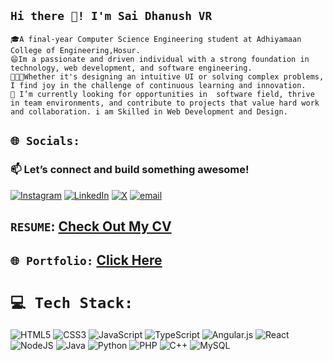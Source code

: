 ## `Hi there 👋! I'm Sai Dhanush VR`
`🎓A final-year Computer Science Engineering student at Adhiyamaan College of Engineering,Hosur.`<br>
`😄Im a passionate and driven individual with a strong foundation in technology, web development, and software engineering.`<br>
`👨🏽‍💻Whether it's designing an intuitive UI or solving complex problems, I find joy in the challenge of continuous learning and innovation.`<br>
`🌱 I’m currently looking for opportunities in  software field, thrive in team environments, and contribute to projects that value hard work and collaboration. i am Skilled in Web Development and Design.`<br>


## `🌐 Socials:`
### 📫 Let’s connect and build something awesome!<br>
[![Instagram](https://img.shields.io/badge/Instagram-%23E4405F.svg?logo=Instagram&logoColor=white)](https://www.instagram.com/_.dhanushx/) [![LinkedIn](https://img.shields.io/badge/LinkedIn-%230077B5.svg?logo=linkedin&logoColor=white)](https://www.linkedin.com/in/sai-dhanush-vr/)
[![X](https://img.shields.io/badge/X-black.svg?logo=X&logoColor=white)](https://x.com/dhanush_x27) 
[![email](https://img.shields.io/badge/Email-D14836?logo=gmail&logoColor=white)](mailto:saidhanushvr@gmail.com)

## `RESUME`: [Check Out My CV](https://sai-dhanush-vr-resume.tiiny.site)

## `🌐 Portfolio:` [Click Here](https://saidhanush-portfolio.netlify.app/)

# `💻 Tech Stack:`
![HTML5](https://img.shields.io/badge/html5-%23E34F26.svg?style=for-the-badge&logo=html5&logoColor=white) ![CSS3](https://img.shields.io/badge/css3-%231572B6.svg?style=for-the-badge&logo=css3&logoColor=white) ![JavaScript](https://img.shields.io/badge/javascript-%23323330.svg?style=for-the-badge&logo=javascript&logoColor=%23F7DF1E) ![TypeScript](https://img.shields.io/badge/typescript-%23007ACC.svg?style=for-the-badge&logo=typescript&logoColor=white) ![Angular.js](https://img.shields.io/badge/angular.js-%23E23237.svg?style=for-the-badge&logo=angularjs&logoColor=white) ![React](https://img.shields.io/badge/react-%2320232a.svg?style=for-the-badge&logo=react&logoColor=%2361DAFB) ![NodeJS](https://img.shields.io/badge/node.js-6DA55F?style=for-the-badge&logo=node.js&logoColor=white)
![Java](https://img.shields.io/badge/java-%23ED8B00.svg?style=for-the-badge&logo=openjdk&logoColor=white) ![Python](https://img.shields.io/badge/python-3670A0?style=for-the-badge&logo=python&logoColor=ffdd54) ![PHP](https://img.shields.io/badge/php-%23777BB4.svg?style=for-the-badge&logo=php&logoColor=white) ![C++](https://img.shields.io/badge/c++-%2300599C.svg?style=for-the-badge&logo=c%2B%2B&logoColor=white) ![MySQL](https://img.shields.io/badge/mysql-4479A1.svg?style=for-the-badge&logo=mysql&logoColor=white) 



                                            




